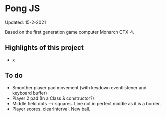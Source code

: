 # Pong JS

Updated: 15-2-2021

Based on the first generation game computer Monarch CTX-4.

## Highlights of this project
* x




## To do
* Smoother player pad movement (with keydown eventlistener and keyboard buffer)
* Player 2 pad (In a Class & constructor?)
* Middle field dots --> squares. Line not in perfect middle as it is a border.
* Player scores. clearInterval. New ball.